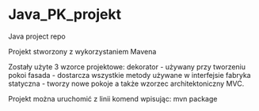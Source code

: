 ﻿# Java_PK_projekt
Java project repo

Projekt stworzony z wykorzystaniem Mavena

Zostały użyte 3 wzorce projektowe: 
	dekorator - używany przy tworzeniu pokoi
	fasada - dostarcza wszystkie metody używane w interfejsie
	fabryka statyczna - tworzy nowe pokoje
a także wzorzec architektoniczny MVC.

Projekt można uruchomić z linii komend wpisując: mvn package

